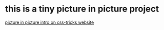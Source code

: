 # this is a tiny picture in picture project

[picture in picture intro on css-tricks website](https://css-tricks.com/an-introduction-to-the-picture-in-picture-web-api/)
